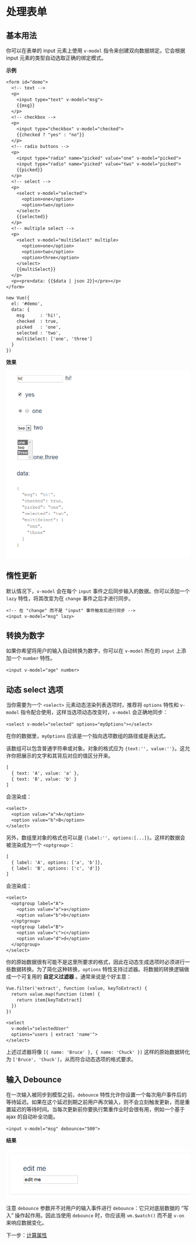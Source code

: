 # 处理表单

## 基本用法

你可以在表单的 input 元素上使用 `v-model` 指令来创建双向数据绑定。它会根据 input 元素的类型自动选取正确的绑定模式。

**示例**

```
<form id="demo">
  <!-- text -->
  <p>
    <input type="text" v-model="msg">
    {{msg}}
  </p>
  <!-- checkbox -->
  <p>
    <input type="checkbox" v-model="checked">
    {{checked ? "yes" : "no"}}
  </p>
  <!-- radio buttons -->
  <p>
    <input type="radio" name="picked" value="one" v-model="picked">
    <input type="radio" name="picked" value="two" v-model="picked">
    {{picked}}
  </p>
  <!-- select -->
  <p>
    <select v-model="selected">
      <option>one</option>
      <option>two</option>
    </select>
    {{selected}}
  </p>
  <!-- multiple select -->
  <p>
    <select v-model="multiSelect" multiple>
      <option>one</option>
      <option>two</option>
      <option>three</option>
    </select>
    {{multiSelect}}
  </p>
  <p><pre>data: {{$data | json 2}}</pre></p>
</form>
```

```
new Vue({
  el: '#demo',
  data: {
    msg      : 'hi!',
    checked  : true,
    picked   : 'one',
    selected : 'two',
    multiSelect: ['one', 'three']
  }
})
```

**效果**

![](images/6.png)

## 惰性更新

默认情况下，`v-model` 会在每个 `input` 事件之后同步输入的数据。你可以添加一个 `lazy` 特性，将其改变为在 `change` 事件之后才进行同步。

```
<!-- 在 "change" 而不是 "input" 事件触发后进行同步 -->
<input v-model="msg" lazy>
```

## 转换为数字

如果你希望将用户的输入自动转换为数字，你可以在 `v-model` 所在的 `input` 上添加一个 `number` 特性。

`<input v-model="age" number>`

## 动态 select 选项

当你需要为一个 `<select>` 元素动态渲染列表选项时，推荐将 `options` 特性和 `v-model` 指令配合使用，这样当选项动态改变时，`v-model` 会正确地同步：

`<select v-model="selected" options="myOptions"></select>`

在你的数据里，`myOptions` 应该是一个指向选项数组的路径或是表达式。

该数组可以包含普通字符串或对象。对象的格式应为 `{text:'', value:''}`。这允许你把展示的文字和其背后对应的值区分开来。

```
[
  { text: 'A', value: 'a' },
  { text: 'B', value: 'b' }
]
```

会渲染成：

```
<select>
  <option value="a">A</option>
  <option value="b">B</option>
</select>
```

另外，数组里对象的格式也可以是 `{label:'', options:[...]}`。这样的数据会被渲染成为一个 `<optgroup>`：

```
[
  { label: 'A', options: ['a', 'b']},
  { label: 'B', options: ['c', 'd']}
]
```

会渲染成：

```
<select>
  <optgroup label="A">
    <option value="a">a</option>
    <option value="b">b</option>
  </optgroup>
  <optgroup label="B">
    <option value="c">c</option>
    <option value="d">d</option>
  </optgroup>
</select>
```

你的原始数据很有可能不是这里所要求的格式，因此在动态生成选项时必须进行一些数据转换。为了简化这种转换，`options` 特性支持过滤器。将数据的转换逻辑做成一个可复用的 **自定义过滤器** 。通常来说是个好主意：

```
Vue.filter('extract', function (value, keyToExtract) {
  return value.map(function (item) {
    return item[keyToExtract]
  })
})
```

```
<select
  v-model="selectedUser"
  options="users | extract 'name'">
</select>
```

上述过滤器将像 `[{ name: 'Bruce' }, { name: 'Chuck' }]` 这样的原始数据转化为 `['Bruce', 'Chuck']`，从而符合动态选项的格式要求。

## 输入 Debounce

在一次输入被同步到模型之前，`debounce` 特性允许你设置一个每次用户事件后的等待延迟。如果在这个延迟到期之前用户再次输入，则不会立刻触发更新，而是重置延迟的等待时间。当每次更新前你要执行繁重作业时会很有用，例如一个基于 ajax 的自动补全功能。

`<input v-model="msg" debounce="500">`

**结果**

![](images/7.png)

注意 `debounce` 参数并不对用户的输入事件进行 `debounce`：它只对底层数据的 “写入” 操作起作用。因此当使用 `debounce` 时，你应该用 `vm.$watch()` 而不是 `v-on` 来响应数据变化。

下一步：[计算属性](attributes.md)